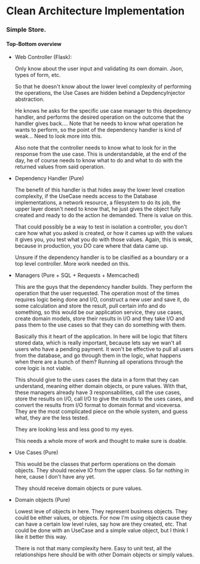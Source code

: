 # Clean Architecture Implementation

### Simple Store.


#### Top-Bottom overview

- Web Controller (Flask):
  
  Only know about the user input and validating its own domain. Json, types of form, etc.

  So that he doesn't know about the lower level complexity of performing the operations, 
  the Use Cases are hidden behind a DepdencyInjector abstraction.
  
  He knows he asks for the specific use case manager to this depedency handler, and performs the
  desired operation on the outcome that the handler gives back.... Note that he needs to know what operation
  he wants to perform, so the point of the dependency handler is kind of weak... Need to look more into this.
  
  Also note that the controller needs to know what to look for in the response from the use case. This is 
  understandable, at the end of the day, he of course needs to know what to do and what to do with the returned
  values from said operation.
  
- Dependency Handler (Pure)
  
  The benefit of this handler is that hides away the lower level creation complexity, if the UseCase needs access
  to the Database implementations, a network resource, a filesystem to do its job, the upper layer doesn't need
  to know that, he just gives the object fully created and ready to do the action he demanded. There is value on this.

  That could possibly be a way to test in isolation a controller, you don't care how what you asked is created, or
  how it cames up with the values it gives you, you test what you do with those values. Again, this is weak, because
  in production, you DO care where that data came up.
  
  Unsure if the dependency handler is to be clasified as a boundary or a top level controller. More work needed on this.
  
- Managers (Pure + SQL + Requests + Memcached)

  This are the guys that the dependency handler builds. They perform the operation that the user requested. The operation
  most of the times requires logic being done and I/O, construct a new user and save it, do some calculation
  and store the result, pull certain info and do something, so this would be our application service,
  they use cases, create domain models, store their results in I/O and they take I/O and pass them to the use cases
  so that they can do something with them.
  
  Basically this it heart of the application. In here will be logic that filters stored data, which is really important, because
  lets say we wan't all users who have a pending payment. It won't be effective to pull all users from the database,
  and go through them in the logic, what happens when there are a bunch of them? Running all operations through the core logic is not
  viable.
  
  This should give to the uses cases the data in a form that they can understand, meaning either domain objects, or pure values.
  With that, these managers already have 3 responsabilities, call the use cases, store the results on I/O, call I/O to give the
  results to the uses cases, and convert the results from I/O format to domain format and viceversa. They are the most complicated
  piece on the whole system, and guess what, they are the less tested.
  
  They are looking less and less good to my eyes.

  This needs a whole more of work and thought to make sure is doable.
  
- Use Cases (Pure)

  This would be the classes that perform operations on the domain objects. They should receive IO from the upper class. So far nothing
  in here, cause I don't have any yet.
  
  They should receive domain objects or pure values.
  
- Domain objects (Pure)

  Lowest leve of objects in here. They represent business objects. They could be either values, or objects. For now I'm
  using objects cause they can have a certain low level rules, say how are they created, etc. That could be done with an
  UseCase and a simple value object, but I think I like it better this way.
  
  There is not that many complexity here. Easy to unit test, all the relationships here should be with other Domain objects
  or simply values.
